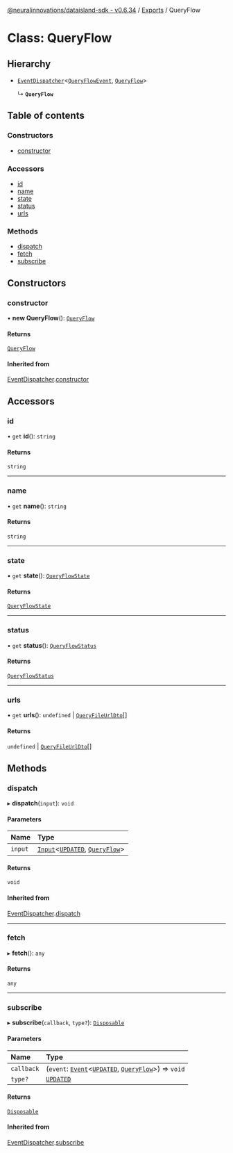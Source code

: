 [@neuralinnovations/dataisland-sdk - v0.6.34](../../README.md) / [Exports](../modules.md) / QueryFlow

# Class: QueryFlow

## Hierarchy

- [`EventDispatcher`](EventDispatcher.md)\<[`QueryFlowEvent`](../enums/QueryFlowEvent.md), [`QueryFlow`](QueryFlow.md)\>

  ↳ **`QueryFlow`**

## Table of contents

### Constructors

- [constructor](QueryFlow.md#constructor)

### Accessors

- [id](QueryFlow.md#id)
- [name](QueryFlow.md#name)
- [state](QueryFlow.md#state)
- [status](QueryFlow.md#status)
- [urls](QueryFlow.md#urls)

### Methods

- [dispatch](QueryFlow.md#dispatch)
- [fetch](QueryFlow.md#fetch)
- [subscribe](QueryFlow.md#subscribe)

## Constructors

### constructor

• **new QueryFlow**(): [`QueryFlow`](QueryFlow.md)

#### Returns

[`QueryFlow`](QueryFlow.md)

#### Inherited from

[EventDispatcher](EventDispatcher.md).[constructor](EventDispatcher.md#constructor)

## Accessors

### id

• `get` **id**(): `string`

#### Returns

`string`

___

### name

• `get` **name**(): `string`

#### Returns

`string`

___

### state

• `get` **state**(): [`QueryFlowState`](../enums/QueryFlowState.md)

#### Returns

[`QueryFlowState`](../enums/QueryFlowState.md)

___

### status

• `get` **status**(): [`QueryFlowStatus`](../enums/QueryFlowStatus.md)

#### Returns

[`QueryFlowStatus`](../enums/QueryFlowStatus.md)

___

### urls

• `get` **urls**(): `undefined` \| [`QueryFileUrlDto`](../interfaces/QueryFileUrlDto.md)[]

#### Returns

`undefined` \| [`QueryFileUrlDto`](../interfaces/QueryFileUrlDto.md)[]

## Methods

### dispatch

▸ **dispatch**(`input`): `void`

#### Parameters

| Name | Type |
| :------ | :------ |
| `input` | [`Input`](../interfaces/Input.md)\<[`UPDATED`](../enums/QueryFlowEvent.md#updated), [`QueryFlow`](QueryFlow.md)\> |

#### Returns

`void`

#### Inherited from

[EventDispatcher](EventDispatcher.md).[dispatch](EventDispatcher.md#dispatch)

___

### fetch

▸ **fetch**(): `any`

#### Returns

`any`

___

### subscribe

▸ **subscribe**(`callback`, `type?`): [`Disposable`](../interfaces/Disposable.md)

#### Parameters

| Name | Type |
| :------ | :------ |
| `callback` | (`event`: [`Event`](../interfaces/Event.md)\<[`UPDATED`](../enums/QueryFlowEvent.md#updated), [`QueryFlow`](QueryFlow.md)\>) => `void` |
| `type?` | [`UPDATED`](../enums/QueryFlowEvent.md#updated) |

#### Returns

[`Disposable`](../interfaces/Disposable.md)

#### Inherited from

[EventDispatcher](EventDispatcher.md).[subscribe](EventDispatcher.md#subscribe)
